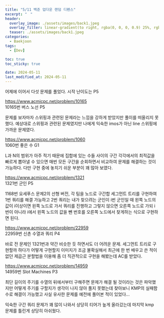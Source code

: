 ```yaml
---
title: "5/11 백준 업다운 랜덤 디펜스"
excerpt: "ㅤ"
header:
  overlay_image: ./assets/images/back1.jpeg
  overlay_filter: linear-gradient(to right, rgba(0, 0, 0, 0.9) 25%, rgba(0, 0, 0, 0))
  teaser: ./assets/images/back1.jpeg
categories:
  - Baekjoon
tags:
  - [Dev]

toc: true
toc_sticky: true

date: 2024-05-11
last_modified_at: 2024-05-11
---
```

어제에 이어서 다섯 문제를 풀었다. 시작 난이도는 P5

<https://www.acmicpc.net/problem/10165>   
10165번 버스 노선 P5

문제를 보자마자 스위핑과 관련된 문제라는 느낌을 강하게 받았지만 풀이를 떠올리지 못했다. 예상대로 스위핑과 관련된 문제였지만 나에게 익숙한 imos가 아닌 line 스위핑에 가까운 문제였다.

<https://www.acmicpc.net/problem/1060>   
1060번 좋은 수 G1

L과 N의 범위가 아주 적기 때문에 집합에 있는 수들 사이의 구간 각각에서의 최적값을 빠르게 뽑아낼 수 있으면 매번 모든 구간을 순회하면서 비교하여 문제를 해결하는 것이 가능하다. 다만 구현 중에 놓치기 쉬운 부분이 꽤 많아 보였다.

<https://www.acmicpc.net/problem/1321>   
1321번 군인 P5

1168번 요세푸스 문제2의 선형 버전, 각 팀을 노드로 구간합 세그먼트 트리를 구현하여 1번 쿼리를 해결 가능하고 2번 쿼리는 내가 찾으려는 군인이 i번 군인일 때 왼쪽 노드의 값이 i이상이면 왼쪽 노드로 가서 쿼리를 진행하고 그렇지 않으면 오른쪽 노드로 가되 i번이 아니라 i에서 왼쪽 노드의 값을 뺀 번호를 오른쪽 노드에서 찾게하는 식으로 구현하면 된다.

<https://www.acmicpc.net/problem/22959>   
22959번 신촌 수열과 쿼리 P4

바로 전 문제인 1321번과 약간 비슷한 듯 하면서도 더 어려운 문제. 세그먼트 트리로 구현할까 하다가 어떻게 구현할지 이미지가 조금 불확실해서 최근에 한 번 배우고 쓴 적이 없던 제곱근 분할법을 이용해 좀 더 직관적으로 구현을 해봤는데 AC를 받았다.

<https://www.acmicpc.net/problem/14959>   
14959번 Slot Machines P3

최단 길이의 주기를 수열의 뒤에서부터 구해주면 문제가 해결 될 것이라는 것은 파악했지만 어떻게 주기를 구할지가 생각이 나지 않아 풀지 못했는데 찾아보니 KMP의 실패함수로 해결이 가능했고 사실 유사한 문제를 예전에 풀어본 적이 있었다...

익숙한 구간 쿼리 문제가 꽤 많이 나와서 상당히 티어가 높게 올라갔는데 마지막 kmp 문제를 틀린게 상당히 아쉬웠다.
